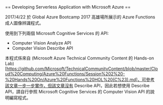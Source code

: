 == Developing Serverless Application with Microsoft Azure ==

2017/4/22 於 Global Azure Bootcamp 2017 高雄場所展示的 Azure Functions 成人圖像辨識程式。

使用到下列兩個 Microsoft Cognitive Services 的 API:

- Computer Vision Analyze API
- Computer Vision Describe API

本程式係來自 (Microsoft Azure Technical Community Content 的 Hands-on Lab)[https://github.com/Microsoft/TechnicalCommunityContent/blob/master/Cloud%20Computing/Azure%20Functions/Session%202%20-%20Hands%20On/Azure%20Functions%20HOL%20(C%23).md]，可參考該文章一步一步實作，但該文章沒有 Describe API，因此若想使用 Describe API，請自行參照 Microsoft Cognitive Services 的 Computer Vision API 的說明編寫程式。
